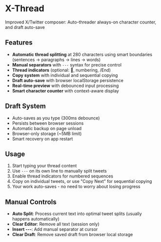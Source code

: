 # X-Thread

Improved X/Twitter composer: Auto-threader always-on character counter, and draft auto-save

## Features

- **Automatic thread splitting** at 280 characters using smart boundaries (sentences → paragraphs → lines → words)
- **Manual separators** with `---` syntax for precise control
- **Thread indicators** (optional: 🧵, numbering, /End)
- **Copy system** with individual and sequential copying
- **Draft auto-save** with browser localStorage persistence
- **Real-time preview** with debounced input processing
- **Smart character counter** with context-aware display

## Draft System

- Auto-saves as you type (300ms debounce)
- Persists between browser sessions
- Automatic backup on page unload
- Browser-only storage (~5MB limit)
- Smart recovery on app restart

## Usage

1. Start typing your thread content
2. Use `---` on its own line to manually split tweets
3. Enable thread indicators for numbered sequences
4. Copy on individual tweets, or use "Copy Next" for sequential copying
5. Your work auto-saves - no need to worry about losing progress

## Manual Controls

- **Auto Split**: Process current text into optimal tweet splits (usually happens automatically)
- **Clear Editor**: Remove all text (session only)
- **Insert ---**: Add manual separator at cursor
- **Clear Draft**: Remove saved draft from browser local storage
